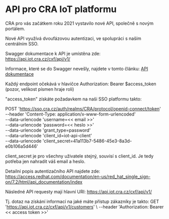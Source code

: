 # API pro CRA IoT platformu

CRA pro vás začátkem roku 2021 vystavilo nové API, společně s novým portálem.

Nové API využívá dvoufázovou autentizaci, ve spolupráci s naším centrálním SSO.

Swagger dokumentace k API je umístěna zde:
https://api.iot.cra.cz/cxf/api/v1/

Informace, které se do Swagger nevešly, najdete v tomto článku: [API dokumentace](API_specification.md)

Každý endpoint očekává v hlavičce Authorization: Bearer $access_token
(pozor, velikost písmen hraje roli)

"access_token" získáte požadavkem na naši SSO platformu takto:

  POST 'https://sso.cra.cz/auth/realms/CRA/protocol/openid-connect/token' \
  --header 'Content-Type: application/x-www-form-urlencoded' \
  --data-urlencode 'username=<< email >>' \
  --data-urlencode 'password=<< heslo >>' \
  --data-urlencode 'grant_type=password' \
  --data-urlencode 'client_id=iot-api-client' \
  --data-urlencode 'client_secret=41a113b7-5486-45e3-8a3d-e0b106a5d446'

client_secret je pro všechny uživatele stejný, souvisí s client_id.
Je tedy potřeba jen nahradit váš email a heslo.

Detailní popis autentizačního API najdete zde: 
https://access.redhat.com/documentation/en-us/red_hat_single_sign-on/7.2/html/api_documentation/index

Následné API requesty mají hlavní URI: https://api.iot.cra.cz/cxf/api/v1/

Tj. dotaz na získání informací na jaké máte přístup zákazníky je takto:
GET 'https://api.iot.cra.cz/cxf/api/v1/customers' \\
--header 'Authorization: Bearer << access token >>'
